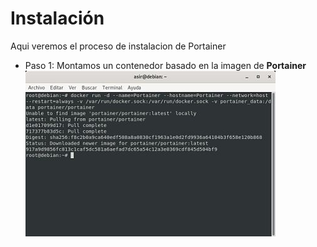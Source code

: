 # Instalación
Aqui veremos el proceso de instalacion de Portainer
- Paso 1:
Montamos un contenedor basado en la imagen de **Portainer**
![Contenedor con la imagen Portainer](imagenes/1.jpg)
